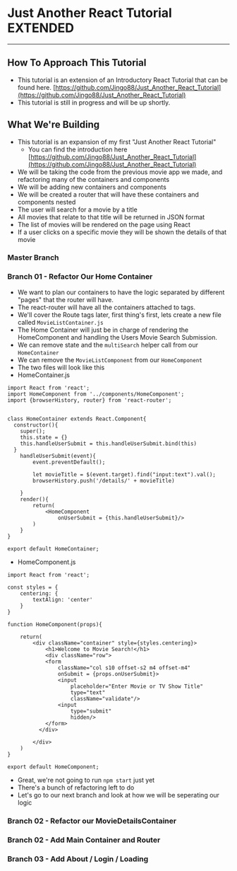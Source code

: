 # Just Another React Tutorial EXTENDED

---

## How To Approach This Tutorial

* This tutorial is an extension of an Introductory React Tutorial that can be found here. [https://github.com/Jingo88/Just_Another_React_Tutorial](https://github.com/Jingo88/Just_Another_React_Tutorial)
* This tutorial is still in progress and will be up shortly.

## What We're Building

* This tutorial is an expansion of my first "Just Another React Tutorial" 
	* You can find the introduction here [https://github.com/Jingo88/Just_Another_React_Tutorial](https://github.com/Jingo88/Just_Another_React_Tutorial)
* We will be taking the code from the previous movie app we made, and refactoring many of the containers and components
* We will be adding new containers and components
* We will be created a router that will have these containers and components nested
* The user will search for a movie by a title
* All movies that relate to that title will be returned in JSON format
* The list of movies will be rendered on the page using React
* If a user clicks on a specific movie they will be shown the details of that movie

### Master Branch

### Branch 01 - Refactor Our Home Container

* We want to plan our containers to have the logic separated by different "pages" that the router will have. 
* The react-router will have all the containers attached to <Route> tags. 
* We'll cover the Route tags later, first thing's first, lets create a new file called `MovieListContainer.js`
* The Home Container will just be in charge of rendering the HomeComponent and handling the Users Movie Search Submission. 
* We can remove state and the `multiSearch` helper call from our `HomeContainer`
* We can remove the `MovieListComponent` from our `HomeComponent` 
* The two files will look like this
* HomeContainer.js

```
import React from 'react';
import HomeComponent from '../components/HomeComponent';
import {browserHistory, router} from 'react-router';


class HomeContainer extends React.Component{
  constructor(){
    super();
    this.state = {}
	this.handleUserSubmit = this.handleUserSubmit.bind(this)
  }
	handleUserSubmit(event){
		event.preventDefault();

		let movieTitle = $(event.target).find("input:text").val();
		browserHistory.push('/details/' + movieTitle)
		
	}
	render(){
		return(
			<HomeComponent 
				onUserSubmit = {this.handleUserSubmit}/>
		)
	}
}

export default HomeContainer;
```
* HomeComponent.js

```
import React from 'react';

const styles = {
	centering: {
		textAlign: 'center'
	}
}

function HomeComponent(props){

	return(
		<div className="container" style={styles.centering}>
			<h1>Welcome to Movie Search!</h1>
			<div className="row">
		    <form 
		    	className="col s10 offset-s2 m4 offset-m4"
		    	onSubmit = {props.onUserSubmit}>
		    	<input 
		    		placeholder="Enter Movie or TV Show Title" 
		    		type="text"
		    		className="validate"/>
		    	<input 
		    		type="submit"
		    		hidden/>
		    </form>
		  </div>
		  
		</div>
	)
}

export default HomeComponent;
```

* Great, we're not going to run `npm start` just yet
* There's a bunch of refactoring left to do
* Let's go to our next branch and look at how we will be seperating our logic

### Branch 02 - Refactor our MovieDetailsContainer






### Branch 02 - Add Main Container and Router

### Branch 03 - Add About / Login / Loading
